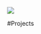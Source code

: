 <img src="https://img.shields.io/badge/springboot-6DB33F?style=for-the-badge&logo=springboot&logoColor=white">

#Projects
